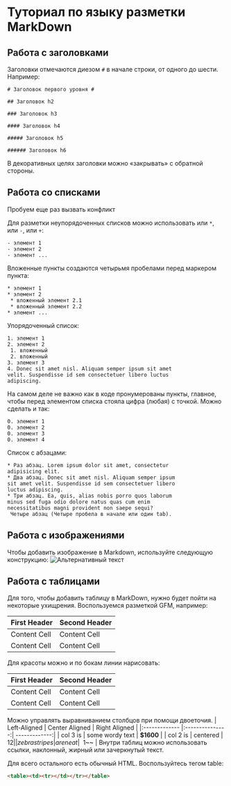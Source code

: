 # Туториал по языку разметки MarkDown

## Работа с заголовками

Заголовки отмечаются диезом `#` в начале строки, от
одного до шести. Например:

```
# Заголовок первого уровня #

## Заголовок h2

### Заголовок h3

#### Заголовок h4

##### Заголовок h5

###### Заголовок h6
```
В декоративных целях заголовки можно «закрывать» с
обратной стороны.

## Работа со списками 

Пробуем еще раз вызвать конфликт

Для разметки неупорядоченных списков можно использовать
или `*`, или `-`, или `+`:

```
- элемент 1
- элемент 2
- элемент ...
```

Вложенные пункты создаются четырьмя пробелами перед
маркером пункта:

```
* элемент 1
* элемент 2
 * вложенный элемент 2.1
 * вложенный элемент 2.2
* элемент ...
```

Упорядоченный список:

```
1. элемент 1
2. элемент 2
 1. вложенный
 2. вложенный
3. элемент 3
4. Donec sit amet nisl. Aliquam semper ipsum sit amet
velit. Suspendisse id sem consectetuer libero luctus
adipiscing.
```

На самом деле не важно как в коде пронумерованы пункты,
главное, чтобы перед элементом списка стояла цифра
(любая) с точкой. Можно сделать и так:

```
0. элемент 1
0. элемент 2
0. элемент 3
0. элемент 4
```

Список с абзацами:

```
* Раз абзац. Lorem ipsum dolor sit amet, consectetur
adipisicing elit.
* Два абзац. Donec sit amet nisl. Aliquam semper ipsum
sit amet velit. Suspendisse id sem consectetuer libero
luctus adipiscing.
* Три абзац. Ea, quis, alias nobis porro quos laborum
minus sed fuga odio dolore natus quas cum enim
necessitatibus magni provident non saepe sequi?
 Четыре абзац (Четыре пробела в начале или один tab).
 ```
 

## Работа с изображениями

Чтобы добавить изображение в Markdown, используйте следующую конструкцию:
![Альтернативный текст](https://phonoteka.org/uploads/posts/2022-01/1642965899_52-phonoteka-org-p-krasivii-fon-priroda-54.jpg)


## Работа с таблицами

Для того, чтобы добавить таблицу в MarkDown, нужно будет пойти на некоторые ухищрения. Воспользуемся разметкой GFM, например:

First Header | Second Header
------------- | -------------
Content Cell | Content Cell
Content Cell | Content Cell
Для красоты можно и по бокам линии нарисовать:

| First Header | Second Header |
| ------------- | ------------- |
| Content Cell | Content Cell |
| Content Cell | Content Cell |
Можно управлять выравниванием столбцов при помощи
двоеточия.
| Left-Aligned | Center Aligned | Right Aligned |
|:------------- |:---------------:| -------------:|
| col 3 is | some wordy text | **$1600** |
| col 2 is | centered | $12 |
| zebra stripes | are neat | ~~$1~~ |
Внутри таблиц можно использовать ссылки, наклонный,
жирный или зачеркнутый текст.


Для всего остального есть обычный HTML. Воспользуйтесь тегом table:
```HTML
<table><td><tr></td></tr></table>
```


